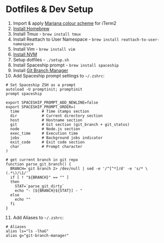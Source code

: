 # Dotfiles & Dev Setup

1. Import & apply [Mariana colour scheme](./Mariana.itermcolors) for iTerm2
2. [Install Homebrew](https://brew.sh)
3. Install Tmux - `brew install tmux`
4. Install Reattach to User Namespace - `brew install reattach-to-user-namespace`
5. Install Vim - `brew install vim`
6. [Install NVM](https://github.com/nvm-sh/nvm)
7. Setup dotfiles - `./setup.sh`
8. Install Spaceship prompt - `brew install spaceship`
9. Install [Git Branch Manager](https://github.com/alexjfno1/git-branch-manager)
10. Add Spaceship prompt settings to `~/.zshrc`:

```
# Set Spaceship ZSH as a prompt
autoload -U promptinit; promptinit
prompt spaceship

export SPACESHIP_PROMPT_ADD_NEWLINE=false
export SPACESHIP_PROMPT_ORDER=(
  time          # Time stamps section
  dir           # Current directory section
  host          # Hostname section
  git           # Git section (git_branch + git_status)
  node          # Node.js section
  exec_time     # Execution time
  jobs          # Background jobs indicator
  exit_code     # Exit code section
  char          # Prompt character
)

# get current branch in git repo
function parse_git_branch() {
  BRANCH=`git branch 2> /dev/null | sed -e '/^[^*]/d' -e 's/* \(.*\)/\1/'`
  if [ ! "${BRANCH}" == "" ]
  then
    STAT=`parse_git_dirty`
    echo "- [${BRANCH}${STAT}] - "
  else
    echo ""
  fi
}
```

11. Add Aliases to `~/.zshrc`:

```
# Aliases
alias ls="ls -lhaG"
alias g="git-branch-manager"
```
